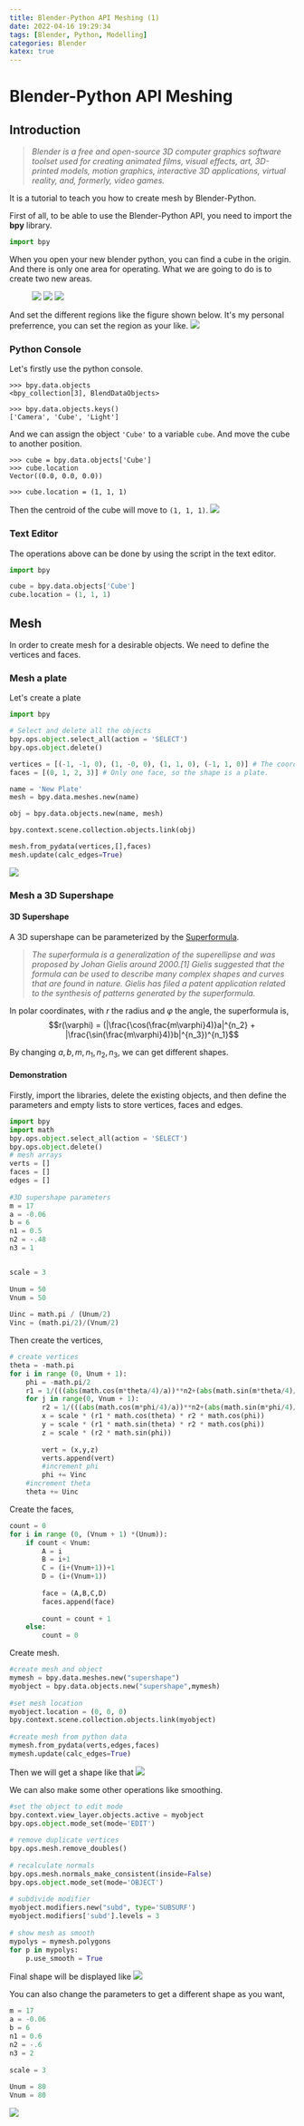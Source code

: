 ```yaml
---
title: Blender-Python API Meshing (1)
date: 2022-04-16 19:29:34
tags: [Blender, Python, Modelling]
categories: Blender
katex: true
---
```

# Blender-Python API Meshing
## Introduction
> *Blender is a free and open-source 3D computer graphics software toolset used for creating animated films, visual effects, art, 3D-printed models, motion graphics, interactive 3D applications, virtual reality, and, formerly, video games.*
  
It is a tutorial to teach you how to create mesh by Blender-Python.

First of all, to be able to use the Blender-Python API, you need to import the **bpy** library.

```python
import bpy
```

When you open your new blender python, you can find a cube in the origin. And there is only one area for operating. What we are going to do is to create two new areas. 
<figure>
<img src = 'https://raw.githubusercontent.com/HuJacobJiabao/HuJacobJiabao.github.io/main/blog/source/img/1.jpg'>
<img src = 'https://raw.githubusercontent.com/HuJacobJiabao/HuJacobJiabao.github.io/main/blog/source/img/2.jpg'>
<img src = 'https://raw.githubusercontent.com/HuJacobJiabao/HuJacobJiabao.github.io/main/blog/source/img/3.jpg'>
</figure>
And set the different regions like the figure shown below. It's my personal preferrence, you can set the region as your like. 
<img src = 'https://raw.githubusercontent.com/HuJacobJiabao/HuJacobJiabao.github.io/main/blog/source/img/5.jpg'>

### Python Console
Let's firstly use the python console.
```console
>>> bpy.data.objects
<bpy_collection[3], BlendDataObjects>

>>> bpy.data.objects.keys()
['Camera', 'Cube', 'Light']
```
And we can assign the object `'Cube'` to a variable `cube`. And move the cube to another position.
```console
>>> cube = bpy.data.objects['Cube']
>>> cube.location
Vector((0.0, 0.0, 0.0))

>>> cube.location = (1, 1, 1)
```
Then the centroid of the cube will move to `(1, 1, 1)`.
<img src = 'https://raw.githubusercontent.com/HuJacobJiabao/HuJacobJiabao.github.io/main/blog/source/img/6.jpg'>
### Text Editor
The operations above can be done by using the script in the text editor.
```python
import bpy

cube = bpy.data.objects['Cube']
cube.location = (1, 1, 1)
```

## Mesh

In order to create mesh for a desirable objects. We need to define the vertices and faces.

### Mesh a plate
Let's create a plate

```python
import bpy

# Select and delete all the objects
bpy.ops.object.select_all(action = 'SELECT')
bpy.ops.object.delete()

vertices = [(-1, -1, 0), (1, -0, 0), (1, 1, 0), (-1, 1, 0)] # The coordinates of different vertices
faces = [(0, 1, 2, 3)] # Only one face, so the shape is a plate.

name = 'New Plate'
mesh = bpy.data.meshes.new(name)

obj = bpy.data.objects.new(name, mesh)

bpy.context.scene.collection.objects.link(obj)

mesh.from_pydata(vertices,[],faces)
mesh.update(calc_edges=True)
```
<img src = 'https://raw.githubusercontent.com/HuJacobJiabao/HuJacobJiabao.github.io/main/blog/source/img/7.jpg'>

### Mesh a 3D Supershape
#### 3D Supershape
A 3D supershape can be parameterized by the [Superformula](https://en.wikipedia.org/wiki/Superformula#3D_plots).
> *The superformula is a generalization of the superellipse and was proposed by Johan Gielis around 2000.[1] Gielis suggested that the formula can be used to describe many complex shapes and curves that are found in nature. Gielis has filed a patent application related to the synthesis of patterns generated by the superformula.*

In polar coordinates, with $r$ the radius and $\varphi$ the angle, the superformula is,
$$r(\varphi) = (|\frac{\cos(\frac{m\varphi}4)}a|^{n_2} + |\frac{\sin(\frac{m\varphi}4)}b|^{n_3})^{n_1}$$

By changing $a, b, m, n_1, n_2, n_3$, we can get different shapes.
#### Demonstration
Firstly, import the libraries, delete the existing objects, and then define the parameters and empty lists to store vertices, faces and edges.
```python
import bpy
import math
bpy.ops.object.select_all(action = 'SELECT')
bpy.ops.object.delete()
# mesh arrays
verts = []
faces = []
edges = []
 
#3D supershape parameters
m = 17
a = -0.06
b = 6
n1 = 0.5
n2 = -.48
n3 = 1


scale = 3
 
Unum = 50
Vnum = 50
 
Uinc = math.pi / (Unum/2)
Vinc = (math.pi/2)/(Vnum/2)
```
Then create the vertices,
```python  
# create vertices
theta = -math.pi
for i in range (0, Unum + 1):
    phi = -math.pi/2
    r1 = 1/(((abs(math.cos(m*theta/4)/a))**n2+(abs(math.sin(m*theta/4)/b))**n3)**n1)
    for j in range(0, Vnum + 1):
        r2 = 1/(((abs(math.cos(m*phi/4)/a))**n2+(abs(math.sin(m*phi/4)/b))**n3)**n1)
        x = scale * (r1 * math.cos(theta) * r2 * math.cos(phi))
        y = scale * (r1 * math.sin(theta) * r2 * math.cos(phi))
        z = scale * (r2 * math.sin(phi))
 
        vert = (x,y,z)
        verts.append(vert)
        #increment phi
        phi += Vinc
    #increment theta
    theta += Uinc
```
Create the faces,
```python
count = 0
for i in range (0, (Vnum + 1) *(Unum)):
    if count < Vnum:
        A = i
        B = i+1
        C = (i+(Vnum+1))+1
        D = (i+(Vnum+1))
 
        face = (A,B,C,D)
        faces.append(face)
 
        count = count + 1
    else:
        count = 0
```
Create mesh.
```python
#create mesh and object
mymesh = bpy.data.meshes.new("supershape")
myobject = bpy.data.objects.new("supershape",mymesh)
 
#set mesh location
myobject.location = (0, 0, 0)
bpy.context.scene.collection.objects.link(myobject)
 
#create mesh from python data
mymesh.from_pydata(verts,edges,faces)
mymesh.update(calc_edges=True)
```
Then we will get a shape like that
<img src = 'https://raw.githubusercontent.com/HuJacobJiabao/HuJacobJiabao.github.io/main/blog/source/img/8.jpg'>

We can also make some other operations like smoothing.
```python
#set the object to edit mode
bpy.context.view_layer.objects.active = myobject
bpy.ops.object.mode_set(mode='EDIT')
 
# remove duplicate vertices
bpy.ops.mesh.remove_doubles() 
 
# recalculate normals
bpy.ops.mesh.normals_make_consistent(inside=False)
bpy.ops.object.mode_set(mode='OBJECT')
 
# subdivide modifier
myobject.modifiers.new("subd", type='SUBSURF')
myobject.modifiers['subd'].levels = 3
 
# show mesh as smooth
mypolys = mymesh.polygons
for p in mypolys:
    p.use_smooth = True
```
Final shape will be displayed like
<img src = 'https://raw.githubusercontent.com/HuJacobJiabao/HuJacobJiabao.github.io/main/blog/source/img/9.jpg'>

You can also change the parameters to get a different shape as you want,
```python
m = 17
a = -0.06
b = 6
n1 = 0.6
n2 = -.6
n3 = 2
 
scale = 3
 
Unum = 80
Vnum = 80
```
<img src = 'https://raw.githubusercontent.com/HuJacobJiabao/HuJacobJiabao.github.io/main/blog/source/img/10.jpg'>